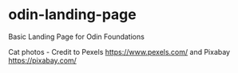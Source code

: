 # odin-landing-page
Basic Landing Page for Odin Foundations

Cat photos - Credit to Pexels https://www.pexels.com/ and Pixabay https://pixabay.com/